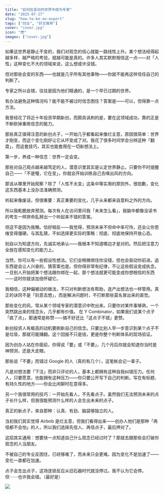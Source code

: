 ```yaml
---
title: "如何在变动的世界中成为专家"
date: "2025-07-27"
slug: "how-to-be-an-expert"
tags: ["创业", "好文推荐"]
cover: "cover.jpg"
icon: "😎"
images: ["cover.jpg"]
---
```

如果这世界是静止不变的，我们对观念的信心就能一路线性上升。某个想法经得起越多样、越严格的考验，就越可能是真的。许多人其实默默相信这一点——对「人性」这种变化不大的领域来说，这么想或许没错。



但对那些会变的东西——也就是几乎所有其他事物——你就不能再这样信任自己的判断了。



专家之所以会错，往往是因为他们精通的，是一个早已过期的世界。



有办法避免这种情况吗？能不能不被过时信念困住？答案是——可以，但得靠一点方法。



我曾经花了将近十年投资早期新创，而颇具讽刺的是，要在这领域成功，靠的正是不断砍掉重练信念的能力。



那些真正值得注意的新创点子，一开始几乎都看起来像烂主意，原因很简单：世界才刚变，而这个变化刚好让它从坏变成了对。我花了很多时间学会分辨这种「翻盘」，而这套技巧，其实也能套用在一切新想法上。



第一步，养成一种信念：世界一定会变。



那些对自己观点越来越笃定的人，潜意识里其实是认定世界静止。只要你不时提醒自己——「不是喔，它在变」，你就会开始训练自己去嗅出风的方向。



那该从哪里开始观察？除了「人性不太变」这条中等实用的原则外，很抱歉，变化这东西基本上没办法准确预测。



听起来像废话，但很重要：真正重要的变化，几乎从来都来自意料之外的方向。



所以我乾脆放弃预测。每次有人在访问里问我「未来怎么看」，我脑中都像没读书的考生一样拼命乱掰出一个听起来不错的答案。



但这不是因为我懒。恰好相反——我觉得，预测未来不但命中率可怜，还会让你思维变得僵硬。与其乱猜，不如选择更实际的策略：彻底、彻底地保持开放心态。



别自以为知道方向，先诚实地承认——我根本不知道哪边才是对的。然后把注意力全放在感知变化的能力上。



当然，你可以有一些假设性想法。它们会稍微绑住你没错，但也会驱动你前进。追东西是会让人兴奋的，猜答案也是。但你得非常有纪律，不让这些假设变成执念。
一旦别人开始把某个想法跟你绑在一起，那个想法就更可能变成你想相信的东西——这时你就该加倍怀疑它。



我相信，这种偏被动的做法，不只对判断想法有帮助，连产出想法也一样管用。真正的诀窍不是「刻意去想」，而是解决问题时，不打断那些莫名冒出来的直觉。



那些变化的风，常从某个领域专家的潜意识中吹出来。只要你对某件事够熟，一个突然跳出来的怪念头，几乎都有价值。
在 Y Combinator，如果我们说某个点子「疯了点」，那通常是称赞——搞不好还比「这点子不错」更赞。



新创投资人有极高的动机要刷新自己的信念。只要比别人早一步意识到某个点子不是垃圾，那就可能赚翻。这个回报不只是钱，更是你整个判断体系的现场验证。



因为创办人站在你面前，你得说「要」或「不要」，几个月后你就会知道你当时是神预测，还是大走眼。



那些说「不要」而错过 Google 的人（真的有几个），这笔帐会记一辈子。



凡是对想法要「下注」而非只评论的人，基本上都拥有这种自我纠错压力。任何人，只要愿意，也能拥有这种压力——你只要公开写下自己的判断。写在有标题、有持久性的地方——你会比闲聊时在意得多。



另一个我很常用的技巧：一开始先看人，不先看点子。虽然我们无法预测未来的点子长什么样，但我很能预测什么样的人会生出未来的点子。



真正的新点子，来自那种：认真、有劲、脑袋够独立的人。



当初我们其实觉得 Airbnb 是烂主意，但我们看得出来——创办人他们是那种「再怪都不会怕」的人，所以我们选择先信人、再信点子，最后押对了。



这招其实通用：想要快一点知道自己什么观念已经过时了？那就去跟那些会打破你观念的人当朋友。



不被自己的专业反困住，已经够难了，而未来只会更难。因为变化不是加速了——变化一直都在加速。



点子会生出点子，这场连锁反应从旧石器时代就没停过。我不认为它会停。
但⋯⋯也许我会错。（最好是）




![](https://prod-files-secure.s3.us-west-2.amazonaws.com/112d0858-5090-4d34-a606-b75eb8d65fd2/46476355-9cf3-4e99-9b7a-3531bc426380/1000202064.png?X-Amz-Algorithm=AWS4-HMAC-SHA256&X-Amz-Content-Sha256=UNSIGNED-PAYLOAD&X-Amz-Credential=ASIAZI2LB4663WJB6IFP%2F20250902%2Fus-west-2%2Fs3%2Faws4_request&X-Amz-Date=20250902T024442Z&X-Amz-Expires=3600&X-Amz-Security-Token=IQoJb3JpZ2luX2VjELj%2F%2F%2F%2F%2F%2F%2F%2F%2F%2FwEaCXVzLXdlc3QtMiJHMEUCIHSNXHaBCH9%2FZUoqHdAz412%2BDt%2F6CHebNZ6C3ecYxcT5AiEA6m566B7sWnHU%2F9I%2FdSwiWdql3cuLomjZlwifAywUILwq%2FwMIIRAAGgw2Mzc0MjMxODM4MDUiDJE6YoYKFEzHlBDX2yrcAxX0HeEyg72b0d8gQSmxzWPNv0DsobJDANKwdjSmtUn56KzAlYE2AZeLfb3QvtTyytP%2Feu350E6LAk2n5XRBs3%2F%2FuGwLLTvaAUfvqnaigcW3gLx9VcPjXIR71XjC6%2BtvsCgzxXgzBKOP5oe4dQamwyI9QJXqJcAYnNxSvHdwWFWpZ%2FHiRS96mRgmgUryOWjfGVZdt2djUN7x2sTzDKR6slXYgII5cqPUuEU5eEiEglxKKC7DuZey9OsVvccl7iImqe29s1pxTGejlGWAdV%2FwWqupawcQQvhT%2BGuq24tJjhQfKjw0o0LCrqoDw3lWokd%2BleEtj7EZaCEV0K3Tzo7Y2BSla3QR4g769a1NB%2FlJpAfbNGdZI0KM60jd94qR%2FoVrVO9pHZdw%2FHqvn%2Bi2lvG6w%2BZirTHtDWGY0iOD%2BjlFZxsTNKXldW4c%2B%2Baal9jB9dzWpEURZ9DnFhPLc%2FzyX0ZUOWClmFWBYike5n96aP8IPsNrURT8h5q5LoUVgWl%2BgbLfUCaRa8HQWvEzE%2BHO8eeRte%2B%2BxccAgqBshLnEgAWvxYBswQM1Q%2BmI2KASTgdqnSSYGutMSMhbO%2BdKUnx1JtaHK2WPxzWiB%2Fh3WX1DyfzQXHWlViJKGAzfKk0mBe9lMN7t2MUGOqUBEADmVg0M8odB8lZIq1HJFOuqoGbqQd2e2XW%2Fb9aq2McUzhUEVOc7ayAAxRB69tG%2B9i19v9IzevG93mkSGj0zrKOsfZnLklT7070%2FoWDea4BTDxR%2B3v81v9ovm0W2K4IFNrodO5lihj2qrFwAxxfu2JiMzwJdPdEhuC2O0ebBe1NPqaC0u03vt%2BQkt1AMnB%2F1Q48MP3Mz5t1Zh8P1PFoZhC1mQthw&X-Amz-Signature=33ef48a8c1568b64b900f9122a71f9f76f9425ebf489fab0642a31d3a911f504&X-Amz-SignedHeaders=host&x-amz-checksum-mode=ENABLED&x-id=GetObject)

